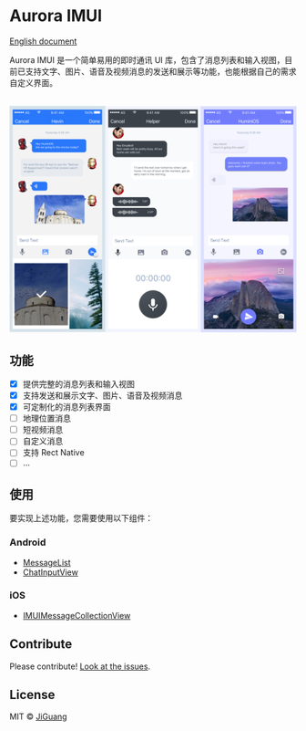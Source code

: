 # Aurora IMUI
[English document](./README_EN.md)

Aurora IMUI 是一个简单易用的即时通讯 UI 库，包含了消息列表和输入视图，目前已支持文字、图片、语音及视频消息的发送和展示等功能，也能根据自己的需求自定义界面。

<p align="center">
    <a target="_blank">
        <img src="https://github.com/huangminlinux/resource/blob/master/IMUIPick%402x.png" alt="JBox" width=960/>
    </a>
</p>

## 功能
- [x] 提供完整的消息列表和输入视图
- [x] 支持发送和展示文字、图片、语音及视频消息
- [x] 可定制化的消息列表界面
- [ ] 地理位置消息
- [ ] 短视频消息
- [ ] 自定义消息
- [ ] 支持 Rect Native
- [ ] ...

## 使用
要实现上述功能，您需要使用以下组件：

### Android
- [MessageList](./docs/Android/usage.md)
- [ChatInputView]()

### iOS
- [IMUIMessageCollectionView](./docs/iOS/usage_iOS.md)

## Contribute
Please contribute! [Look at the issues](https://github.com/jpush/imui/issues).

## License
MIT © [JiGuang](/LICENSE)
